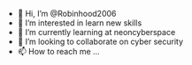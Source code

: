 - 👋 Hi, I’m @Robinhood2006
- 👀 I’m interested in learn new skills 
- 🌱 I’m currently learning at neoncyberspace
- 💞️ I’m looking to collaborate on cyber security
- 📫 How to reach me ...

<!---
Robinhood2006/Robinhood2006 is a ✨ special ✨ repository because its `README.md` (this file) appears on your GitHub profile.
You can click the Preview link to take a look at your changes.
--->
